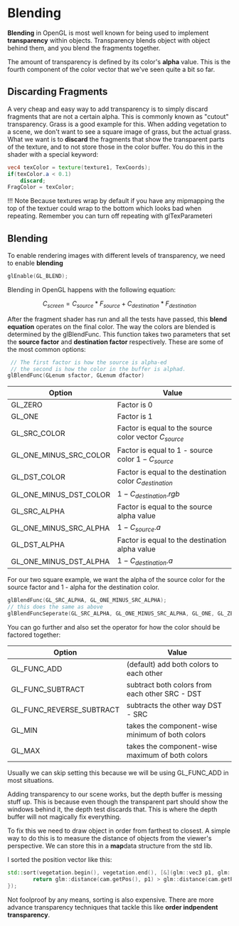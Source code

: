 # Blending

**Blending** in OpenGL is most well known for being used to implement **transparency** within objects. Transparency blends object with object behind them, and you blend the fragments together. 

The amount of transparency is defined by its color's **alpha** value. This is the fourth component of the color vector that we've seen quite a bit so far. 

## Discarding Fragments

A very cheap and easy way to add transparency is to simply discard fragments that are not a certain alpha. This is commonly known as "cutout" transparency. Grass is a good example for this. When adding vegetation to a scene, we don't want to see a square image of grass, but the actual grass. What we want is to **discard** the fragments that show the transparent parts of the texture, and to not store those in the color buffer. You do this in the shader with a special keyword:

```GLSL
vec4 texColor = texture(texture1, TexCoords);
if(texColor.a < 0.1)
    discard;
FragColor = texColor;
```

!!! Note
    Because textures wrap by default if you have any mipmapping the top of the textuer could wrap to the bottom which looks bad when repeating. Remember you can turn off repeating with glTexParameteri

## Blending

To enable rendering images with different levels of transparency, we need to enable **blending**

```cpp
glEnable(GL_BLEND);
```

Blending in OpenGL happens with the following equation:

$$
C_{screen} = C_{source} * F_{source} + C_{destination} * F_{destination}
$$

After the fragment shader has run and all the tests have passed, this **blend equation** operates on the final color. The way the colors are blended is determined by the glBlendFunc. This function takes two parameters that set the **source factor** and **destination factor** respectively. These are some of the most common options:

```cpp
 // The first factor is how the source is alpha-ed
 // the second is how the color in the buffer is alphad. 
glBlendFunc(GLenum sfactor, GLenum dfactor)
```

| Option | Value |
| -- | -- | 
| GL_ZERO | Factor is 0 | 
| GL_ONE |  Factor is 1 | 
|GL_SRC_COLOR | Factor is equal to the source color vector $C_{source}$ |
| GL_ONE_MINUS_SRC_COLOR |  Factor is equal to 1 - source color $1 - C_{source}$ |
| GL_DST_COLOR | Factor is equal to the destination color $C_{destination}$ | 
| GL_ONE_MINUS_DST_COLOR | $1 - C_{destination}.rgb$ | 
| GL_SRC_ALPHA | Factor is equal to the source alpha value |
| GL_ONE_MINUS_SRC_ALPHA | $1 - C_{source}.a$ | 
| GL_DST_ALPHA | Factor is equal to the destination alpha value | 
| GL_ONE_MINUS_DST_ALPHA | $1 - C_{destination}.a$ | 


For our two square example, we want the alpha of the source color for the source factor and 1 - alpha for the destination color. 

```cpp
glBlendFunc(GL_SRC_ALPHA, GL_ONE_MINUS_SRC_ALPHA);
// this does the same as above
glBlendFuncSeperate(GL_SRC_ALPHA, GL_ONE_MINUS_SRC_ALPHA, GL_ONE, GL_ZERO);
```

You can go further and also set the operator for how the color should be factored together:

| Option | Value |
| -- | -- |
| GL_FUNC_ADD | (default) add both colors to each other |
| GL_FUNC_SUBTRACT | subtract both colors from each other SRC - DST | 
| GL_FUNC_REVERSE_SUBTRACT | subtracts the other way DST - SRC | 
| GL_MIN | takes the component-wise minimum of both colors | 
| GL_MAX | takes the component-wise maximum of both colors | 

Usually we can skip setting this because we will be using GL_FUNC_ADD in most situations. 

Adding transparency to our scene works, but the depth buffer is messing stuff up. This is because even though the transparent part should show the windows behind it, the depth test discards that. This is where the depth buffer will not magically fix everything. 

To fix this we need to draw object in order from farthest to closest. A simple way to do this is to measure the distance of objects from the viewer's perspective. We can store this in a **map**data structure from the std lib. 

I sorted the position vector like this:

```cpp
std::sort(vegetation.begin(), vegetation.end(), [&](glm::vec3 p1, glm::vec3 p2){
        return glm::distance(cam.getPos(), p1) > glm::distance(cam.getPos() , p2);
});
```

Not foolproof by any means, sorting is also expensive. There are more advance transparency techniques that tackle this like **order indpendent transparency**. 

 



